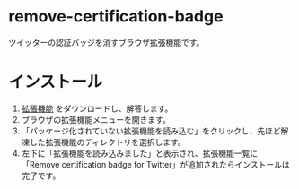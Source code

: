 # remove-certification-badge
ツイッターの認証バッジを消すブラウザ拡張機能です。
# インストール
1. [拡張機能](https://github.com/zozonteq/remove-certification-badge/archive/refs/heads/main.zip) をダウンロードし、解答します。  
2. ブラウザの拡張機能メニューを開きます。
3. 「パッケージ化されていない拡張機能を読み込む」をクリックし、先ほど解凍した拡張機能のディレクトリを選択します。
4. 左下に「拡張機能を読み込みました」と表示され、拡張機能一覧に「Remove certification badge for Twitter」が追加されたらインストールは完了です。